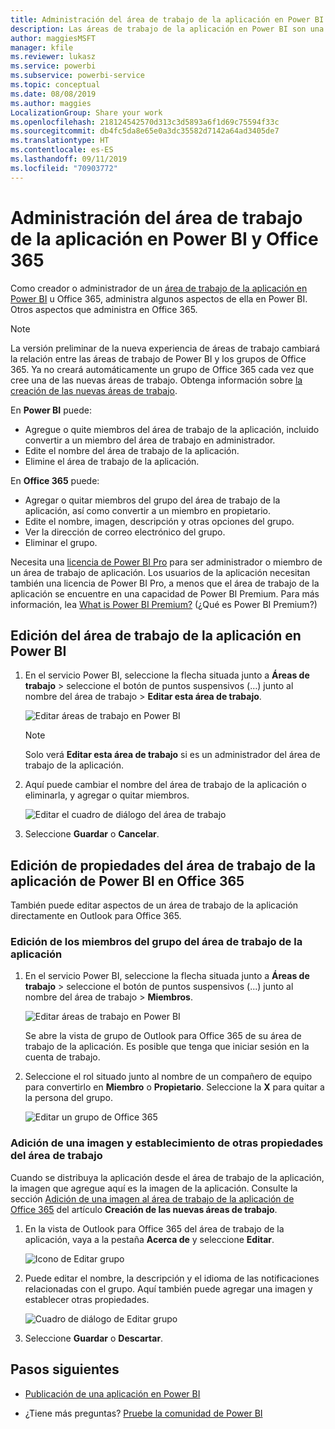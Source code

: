 ```yaml
---
title: Administración del área de trabajo de la aplicación en Power BI y Office 365
description: Las áreas de trabajo de la aplicación en Power BI son una experiencia de colaboración basada en los grupos de Office 365. Administre el área de trabajo de la aplicación en Power BI y también en Office 365.
author: maggiesMSFT
manager: kfile
ms.reviewer: lukasz
ms.service: powerbi
ms.subservice: powerbi-service
ms.topic: conceptual
ms.date: 08/08/2019
ms.author: maggies
LocalizationGroup: Share your work
ms.openlocfilehash: 218124542570d313c3d5893a6f1d69c75594f33c
ms.sourcegitcommit: db4fc5da8e65e0a3dc35582d7142a64ad3405de7
ms.translationtype: HT
ms.contentlocale: es-ES
ms.lasthandoff: 09/11/2019
ms.locfileid: "70903772"
---
```

# <a name="manage-your-app-workspace-in-power-bi-and-office-365"></a>Administración del área de trabajo de la aplicación en Power BI y Office 365

Como creador o administrador de un [área de trabajo de la aplicación en Power BI](service-create-distribute-apps.md) u Office 365, administra algunos aspectos de ella en Power BI. Otros aspectos que administra en Office 365.

> [!NOTE]
> La versión preliminar de la nueva experiencia de áreas de trabajo cambiará la relación entre las áreas de trabajo de Power BI y los grupos de Office 365. Ya no creará automáticamente un grupo de Office 365 cada vez que cree una de las nuevas áreas de trabajo. Obtenga información sobre [la creación de las nuevas áreas de trabajo](service-create-the-new-workspaces.md).

En **Power BI** puede:

* Agregue o quite miembros del área de trabajo de la aplicación, incluido convertir a un miembro del área de trabajo en administrador.
* Edite el nombre del área de trabajo de la aplicación.
* Elimine el área de trabajo de la aplicación.

En **Office 365** puede:

* Agregar o quitar miembros del grupo del área de trabajo de la aplicación, así como convertir a un miembro en propietario.
* Edite el nombre, imagen, descripción y otras opciones del grupo.
* Ver la dirección de correo electrónico del grupo.
* Eliminar el grupo.

Necesita una [licencia de Power BI Pro](service-features-license-type.md) para ser administrador o miembro de un área de trabajo de aplicación. Los usuarios de la aplicación necesitan también una licencia de Power BI Pro, a menos que el área de trabajo de la aplicación se encuentre en una capacidad de Power BI Premium. Para más información, lea [What is Power BI Premium?](service-premium-what-is.md) (¿Qué es Power BI Premium?)

## <a name="edit-your-app-workspace-in-power-bi"></a>Edición del área de trabajo de la aplicación en Power BI

1. En el servicio Power BI, seleccione la flecha situada junto a **Áreas de trabajo** > seleccione el botón de puntos suspensivos (…) junto al nombre del área de trabajo > **Editar esta área de trabajo**.

   ![Editar áreas de trabajo en Power BI](media/service-manage-app-workspace-in-power-bi-and-office-365/power-bi-app-ellipsis.png)

   > [!NOTE]
   > Solo verá **Editar esta área de trabajo** si es un administrador del área de trabajo de la aplicación.

1. Aquí puede cambiar el nombre del área de trabajo de la aplicación o eliminarla, y agregar o quitar miembros.

   ![Editar el cuadro de diálogo del área de trabajo](media/service-manage-app-workspace-in-power-bi-and-office-365/power-bi-app-edit-workspace.png)

1. Seleccione **Guardar** o **Cancelar**.

## <a name="edit-power-bi-app-workspace-properties-in-office-365"></a>Edición de propiedades del área de trabajo de la aplicación de Power BI en Office 365

También puede editar aspectos de un área de trabajo de la aplicación directamente en Outlook para Office 365.

### <a name="edit-the-members-of-the-app-workspace-group"></a>Edición de los miembros del grupo del área de trabajo de la aplicación

1. En el servicio Power BI, seleccione la flecha situada junto a **Áreas de trabajo** > seleccione el botón de puntos suspensivos (...) junto al nombre del área de trabajo > **Miembros**.

   ![Editar áreas de trabajo en Power BI](media/service-manage-app-workspace-in-power-bi-and-office-365/power-bi-app-ellipsis-members.png)

   Se abre la vista de grupo de Outlook para Office 365 de su área de trabajo de la aplicación. Es posible que tenga que iniciar sesión en la cuenta de trabajo.

1. Seleccione el rol situado junto al nombre de un compañero de equipo para convertirlo en **Miembro** o **Propietario**. Seleccione la **X** para quitar a la persona del grupo.

   ![Editar un grupo de Office 365](media/service-manage-app-workspace-in-power-bi-and-office-365/pbi_managegroupo365.png)

### <a name="add-an-image-and-set-other-workspace-properties"></a>Adición de una imagen y establecimiento de otras propiedades del área de trabajo

Cuando se distribuya la aplicación desde el área de trabajo de la aplicación, la imagen que agregue aquí es la imagen de la aplicación. Consulte la sección [Adición de una imagen al área de trabajo de la aplicación de Office 365](service-create-workspaces.md#add-an-image-to-your-office-365-workspace-optional) del artículo **Creación de las nuevas áreas de trabajo**.

1. En la vista de Outlook para Office 365 del área de trabajo de la aplicación, vaya a la pestaña **Acerca de** y seleccione **Editar**.

    ![Icono de Editar grupo](media/service-manage-app-workspace-in-power-bi-and-office-365/pbi_editgroupo365.png)
1. Puede editar el nombre, la descripción y el idioma de las notificaciones relacionadas con el grupo. Aquí también puede agregar una imagen y establecer otras propiedades.

   ![Cuadro de diálogo de Editar grupo](media/service-manage-app-workspace-in-power-bi-and-office-365/pbi_editgrpo365dialog.png)

1. Seleccione **Guardar** o **Descartar**.

## <a name="next-steps"></a>Pasos siguientes

* [Publicación de una aplicación en Power BI](service-create-distribute-apps.md)

* ¿Tiene más preguntas? [Pruebe la comunidad de Power BI](http://community.powerbi.com/)
